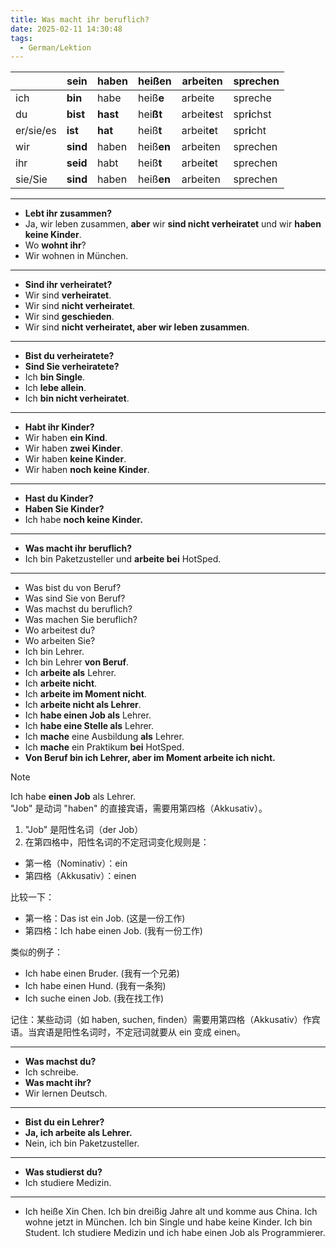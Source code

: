 ```yaml
---
title: Was macht ihr beruflich?
date: 2025-02-11 14:30:48
tags:
  - German/Lektion
---
```


|           | sein     | haben    | heißen     | arbeiten      | sprechen     |
| --------- | -------- | -------- | ---------- | ------------- | ------------ |
| ich       | **bin**  | habe     | heiß**e**  | arbeite       | spreche      |
| du        | **bist** | **hast** | hei**ßt**  | arbeit**e**st | spr**i**chst |
| er/sie/es | **ist**  | **hat**  | heiß**t**  | arbeit**e**t  | spr**i**cht  |
| wir       | **sind** | haben    | heiß**en** | arbeiten      | sprechen     |
| ihr       | **seid** | habt     | heiß**t**  | arbeit**e**t  | sprechen     |
| sie/Sie   | **sind** | haben    | heiß**en** | arbeiten      | sprechen     |

---

- **Lebt ihr zusammen?**
- Ja, wir leben zusammen, **aber** wir **sind nicht verheiratet** und wir **haben keine Kinder**.
- Wo **wohnt ihr**?
- Wir wohnen in München.
---
- **Sind ihr verheiratet?**
- Wir sind **verheiratet**.
- Wir sind **nicht verheiratet**.
- Wir sind **geschieden**.
- Wir sind **nicht verheiratet, aber wir leben zusammen**.
---
- **Bist du verheiratete?**
- **Sind Sie verheiratete?**
- Ich **bin Single**.
- Ich **lebe allein**.
- Ich **bin nicht verheiratet**.
---
- **Habt ihr Kinder?**
- Wir haben **ein Kind**.
- Wir haben **zwei Kinder**.
- Wir haben **keine Kinder**.
- Wir haben **noch keine Kinder**.
---
- **Hast du Kinder?**
- **Haben Sie Kinder?**
- Ich habe **noch keine Kinder.**
---
- **Was macht ihr beruflich?**
- Ich bin Paketzusteller und **arbeite bei** HotSped.
---
- Was bist du von Beruf?
- Was sind Sie von Beruf?
- Was machst du beruflich?
- Was machen Sie beruflich?
- Wo arbeitest du?
- Wo arbeiten Sie?
- Ich bin Lehrer.
- Ich bin Lehrer **von Beruf**.
- Ich **arbeite als** Lehrer.
- Ich **arbeite nicht**.
- Ich **arbeite im Moment nicht**.
- Ich **arbeite nicht als Lehrer**.
- Ich **habe einen Job als** Lehrer.
- Ich **habe eine Stelle als** Lehrer.
- Ich **mache** eine Ausbildung **als** Lehrer.
- Ich **mache** ein Praktikum **bei** HotSped.
- **Von Beruf bin ich Lehrer, aber im Moment arbeite ich nicht.**

> [!NOTE]
>
> Ich habe **einen Job** als Lehrer.  
> "Job" 是动词 "haben" 的直接宾语，需要用第四格（Akkusativ）。
>
> 1. "Job" 是阳性名词（der Job）
> 2. 在第四格中，阳性名词的不定冠词变化规则是：
> 	- 第一格（Nominativ）：ein
> 	- 第四格（Akkusativ）：einen
>
> 比较一下：
>
> - 第一格：Das ist ein Job. (这是一份工作)
> - 第四格：Ich habe einen Job. (我有一份工作)
>
> 类似的例子：
>
> - Ich habe einen Bruder. (我有一个兄弟)
> - Ich habe einen Hund. (我有一条狗)
> - Ich suche einen Job. (我在找工作)
>
> 记住：某些动词（如 haben, suchen, finden）需要用第四格（Akkusativ）作宾语。当宾语是阳性名词时，不定冠词就要从 ein 变成 einen。

---
- **Was machst du?**
- Ich schreibe.
- **Was macht ihr?**
- Wir lernen Deutsch.
---
- **Bist du ein Lehrer?**
- **Ja, ich arbeite als Lehrer.**
- Nein, ich bin Paketzusteller.
---
- **Was studierst du?**
- Ich studiere Medizin.
---
 - Ich heiße Xin Chen. Ich bin dreißig Jahre alt und komme aus China. Ich wohne jetzt in München. Ich bin Single und habe keine Kinder. Ich bin Student. Ich studiere Medizin und ich habe einen Job als Programmierer.
